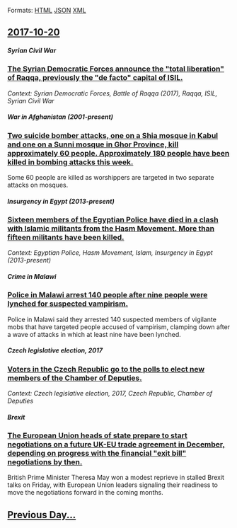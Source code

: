 
Formats: [HTML](2017/10/20/index.html)  [JSON](2017/10/20/index.json)  [XML](2017/10/20/index.xml)  

## [2017-10-20](/news/2017/10/20/index.md)

##### Syrian Civil War
### [The Syrian Democratic Forces announce the "total liberation" of Raqqa, previously the "de facto" capital of ISIL. ](/news/2017/10/20/the-syrian-democratic-forces-announce-the-total-liberation-of-raqqa-previously-the-de-facto-capital-of-isil.md)
_Context: Syrian Democratic Forces, Battle of Raqqa (2017), Raqqa, ISIL, Syrian Civil War_

##### War in Afghanistan (2001-present)
### [Two suicide bomber attacks, one on a Shia mosque in Kabul and one on a Sunni mosque in Ghor Province, kill approximately 60 people. Approximately 180 people have been killed in bombing attacks this week. ](/news/2017/10/20/two-suicide-bomber-attacks-one-on-a-shia-mosque-in-kabul-and-one-on-a-sunni-mosque-in-ghor-province-kill-approximately-60-people-approxim.md)
Some 60 people are killed as worshippers are targeted in two separate attacks on mosques.

##### Insurgency in Egypt (2013-present)
### [Sixteen members of the Egyptian Police have died in a clash with Islamic militants from the Hasm Movement. More than fifteen militants have been killed. ](/news/2017/10/20/sixteen-members-of-the-egyptian-police-have-died-in-a-clash-with-islamic-militants-from-the-hasm-movement-more-than-fifteen-militants-have.md)
_Context: Egyptian Police, Hasm Movement, Islam, Insurgency in Egypt (2013-present)_

##### Crime in Malawi
### [Police in Malawi arrest 140 people after nine people were lynched for suspected vampirism. ](/news/2017/10/20/police-in-malawi-arrest-140-people-after-nine-people-were-lynched-for-suspected-vampirism.md)
Police in Malawi said they arrested 140 suspected members of vigilante mobs that have targeted people accused of vampirism, clamping down after a wave of attacks in which at least nine have been lynched.

##### Czech legislative election, 2017
### [Voters in the Czech Republic go to the polls to elect new members of the Chamber of Deputies. ](/news/2017/10/20/voters-in-the-czech-republic-go-to-the-polls-to-elect-new-members-of-the-chamber-of-deputies.md)
_Context: Czech legislative election, 2017, Czech Republic, Chamber of Deputies_

##### Brexit
### [The European Union heads of state prepare to start negotiations on a future UK-EU trade agreement in December, depending on progress with the financial "exit bill" negotiations by then. ](/news/2017/10/20/the-european-union-heads-of-state-prepare-to-start-negotiations-on-a-future-ukaeu-trade-agreement-in-december-depending-on-progress-with.md)
British Prime Minister Theresa May won a modest reprieve in stalled Brexit talks on Friday, with European Union leaders signaling their readiness to move the negotiations forward in the coming months.

## [Previous Day...](/news/2017/10/19/index.md)

